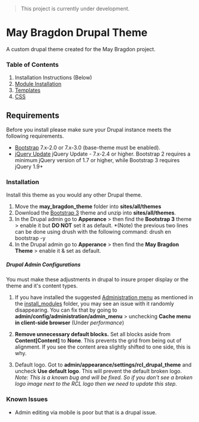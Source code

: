 > This project is currently under development.

# May Bragdon Drupal Theme
A custom drupal theme created for the May Bragdon project.

### Table of Contents
1. Installation Instructions (Below)
2. [Module Installation](https://github.com/rochester-rcl/rcl_drupal_theme/tree/master/install_modules)
3. [Templates](https://github.com/rochester-rcl/rcl_drupal_theme/tree/master/templates) 
4. [CSS](https://github.com/rochester-rcl/rcl_drupal_theme/tree/master/css)


## Requirements
Before you install please make sure your Drupal instance meets the following requirements.

- [Bootstrap](https://drupal.org/project/bootstrap) 7.x-2.0 or 7.x-3.0 (base-theme must be enabled).
- [jQuery Update](https://drupal.org/project/jquery_update) jQuery Update - 7.x-2.4 or higher. Bootstrap 2 requires a minimum jQuery version of 1.7 or higher, while Bootstrap 3 requires jQuery 1.9+

### Installation
Install this theme as you would any other Drupal theme.

1. Move the **may_bragdon_theme** folder into **sites/all/themes**
2. Download the [Bootstrap 3](https://drupal.org/project/bootstrap) theme and unzip into **sites/all/themes**.
3. In the Drupal admin go to **Apperance** > then find the **Bootstrap 3** theme > enable it but **DO NOT** set it as default.
  *(Note) the previous two lines can be done using drush with the following command: drush en bootstrap -y
4. In the Drupal admin go to **Apperance** > then find the **May Bragdon Theme** > enable it & set as default.


##### Drupal Admin Configurations
You must make these adjustments in drupal to insure proper display or the theme and it's content types.

1. If you have installed the suggested [Administration menu](https://www.drupal.org/project/admin_menu) as mentioned in the [install_modules](https://github.com/rochester-rcl/rcl_drupal_theme/tree/master/install_modules) folder, you may see an issue with it randomly disappearing. You can fix that by going to **admin/config/administration/admin_menu** > unchecking **Cache menu in client-side browser** (Under *performance*)

2. **Remove unnecessary default blocks.** Set all blocks aside from **Content[Content]** to **None**. This prevents the grid from being out of alignment. If you see the content area slightly shifted to one side, this is why.

3. Default logo. Got to **admin/appearance/settings/rcl_drupal_theme** and uncheck **Use default logo**. This will prevent the default broken logo. *Note: This is a known bug and will be fixed. So if you don't see a broken logo image next to the RCL logo then we need to update this step.*

### Known Issues
- Admin editing via mobile is poor but that is a drupal issue.
